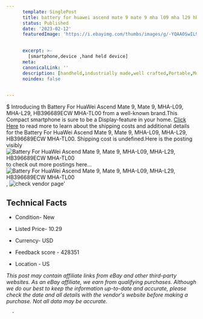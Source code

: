 ```yaml
---
      template: SinglePost
      title: battery for huawei ascend mate 9 mate 9 mha l09 mha l29 hb396689ecw mha tl00
      status: Published
      date: '2023-02-12'
      featuredImage: 'https://i.ebayimg.com/thumbs/images/g/-YQAAOSwIL9ekVvZ/s-l225.jpg'
       

      excerpt: >-
        [smartphone,device ,hand held device]
      meta:
      canonicalLink: ''
      description: [handheld,industrially made,well crafted,Portable,Mobile,Compact,Convenient,Lightweight,Maneuverable,Man-portable,Miniature,Carriable,Hand-held,Light,Holdable,Transportable,Mobile device,Pocket-sized,On-the-go,Wireless,Cordless,Compact size,Convenient size, smartphone,device ,hand held device]
      noindex: false
      

---
```

$
      Introducing th Battery For HuaWei Ascend Mate 9, Mate 9, MHA-L09, MHA-L29, HB396689ECW MHA-TL00 from a well-known brand.This Compact smartphone is sure to be a Display-feature in your home. [Click Here](https://www.ebay.com/itm/123645400728?hash=item1cc9d71698%3Ag%3A-YQAAOSwIL9ekVvZ&mkevt=1&mkcid=1&mkrid=711-53200-19255-0&campid=%253CePNCampaignId%253E&customid=%253CreferenceId%253E&toolid=10049) to read more to learn about the shipping costs and additional details for the Battery For HuaWei Ascend Mate 9, Mate 9, MHA-L09, MHA-L29, HB396689ECW MHA-TL00. Shipping cost is undefined.Here is the posting visibly ![Battery For HuaWei Ascend Mate 9, Mate 9, MHA-L09, MHA-L29, HB396689ECW MHA-TL00](https://i.ebayimg.com/thumbs/images/g/-YQAAOSwIL9ekVvZ/s-l225.jpg) to check out more postings here... ![Battery For HuaWei Ascend Mate 9, Mate 9, MHA-L09, MHA-L29, HB396689ECW MHA-TL00](https://i.ebayimg.com/images/g/-YQAAOSwIL9ekVvZ/s-l1600.jpg), ![check vendor page](https://origin-galleryplus.ebayimg.com/ws/web/123645400728_2_0_1/225x225.jpg,https://origin-galleryplus.ebayimg.com/ws/web/123645400728_3_0_1/225x225.jpg,https://origin-galleryplus.ebayimg.com/ws/web/123645400728_4_0_1/225x225.jpg,https://origin-galleryplus.ebayimg.com/ws/web/123645400728_5_0_1/225x225.jpg)'

      

 ## Technical Facts 



     
      

 - Condition- New 


      

 - Listed Price- 10.29 


      

 - Currency- USD 


      

 - Feedback score - 428351 


      

 - Location - US 


      
      

 *_This post may contain affiliate links from eBay and other third-party websites. As an eBay affiliate, we earn from qualifying purchases. Although we do our best to keep the information up-to-date and accurate, please check the date and all details with the vendor's website before making a purchase. Not all data may be accurate._*




      -
